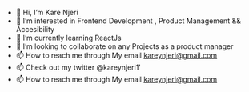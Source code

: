 - 👋 Hi, I’m Kare Njeri
- 👀 I’m interested in Frontend Development , Product Management && Accesibility 
- 🌱 I’m currently learning ReactJs 
- 💞️ I’m looking to collaborate on any Projects as a product manager 
- 📫 How to reach me through My email kareynjeri@gmail.com
- 📫 Check out my twitter @kareynjeri1'
-  📫 How to reach me through My email kareynjeri@gmail.com

<!---
kareynjeri/kareynjeri is a ✨ special ✨ repository because its `README.md` (this file) appears on your GitHub profile.
You can click the Preview link to take a look at your changes.
--->
